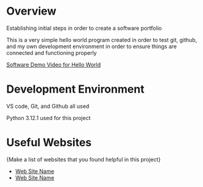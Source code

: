 # Overview

Establishing initial steps in order to create a software portfolio

This is a very simple hello world program created in order to test git, github, and my own development environment in order to ensure things are connected and functioning properly


[Software Demo Video for Hello World](https://youtu.be/F4BWg4_mt9g)

# Development Environment

VS code, Git, and Github all used

Python 3.12.1 used for this project

# Useful Websites

{Make a list of websites that you found helpful in this project}
* [Web Site Name](http://url.link.goes.here)
* [Web Site Name](http://url.link.goes.here)
